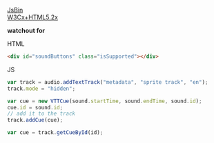 [JsBin](https://jsbin.com/lodiju/edit?output)  
[W3Cx+HTML5.2x](https://courses.edx.org/courses/course-v1:W3Cx+HTML5.2x+3T2018/courseware/dc6fe6f5d28f49b5a753ba6b49820849/b48b0d1504864633b862ef7306f4258b/?child=first)

**watchout for**

HTML
```html
<div id="soundButtons" class="isSupported"></div>
```

JS
```javascript
var track = audio.addTextTrack("metadata", "sprite track", "en");
track.mode = "hidden";
```

```javascript
var cue = new VTTCue(sound.startTime, sound.endTime, sound.id); 
cue.id = sound.id;
// add it to the track
track.addCue(cue);
```

```javascript
var cue = track.getCueById(id);
```